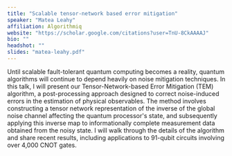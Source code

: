 ```yaml
---
title: "Scalable tensor-network based error mitigation"
speaker: "Matea Leahy"
affiliation: Algorithmiq
website: "https://scholar.google.com/citations?user=TnU-8CkAAAAJ"
bio: ""
headshot: ""
slides: "matea-leahy.pdf"
---
```


Until scalable fault-tolerant quantum computing becomes a reality, quantum algorithms will continue to depend heavily on noise mitigation techniques. In this talk, I will present our Tensor-Network-based Error Mitigation (TEM) algorithm, a post-processing approach designed to correct noise-induced errors in the estimation of physical observables. The method involves constructing a tensor network representation of the inverse of the global noise channel affecting the quantum processor's state, and subsequently applying this inverse map to informationally complete measurement data obtained from the noisy state. I will walk through the details of the algorithm and share recent results, including applications to 91-qubit circuits involving over 4,000 CNOT gates.
